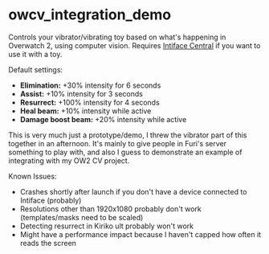 # owcv_integration_demo
Controls your vibrator/vibrating toy based on what's happening in Overwatch 2, using computer vision. Requires [Intiface Central](https://intiface.com/central/)  if you want to use it with a toy.

Default settings:
- **Elimination:** +30% intensity for 6 seconds
- **Assist:** +10% intensity for 3 seconds
- **Resurrect:** +100% intensity for 4 seconds
- **Heal beam:** +10% intensity while active
- **Damage boost beam:** +20% intensity while active

This is very much just a prototype/demo, I threw the vibrator part of this together in an afternoon.
It's mainly to give people in Furi's server something to play with, and also I guess to demonstrate an example of integrating with my OW2 CV project.

Known Issues:
- Crashes shortly after launch if you don't have a device connected to Intiface (probably)
- Resolutions other than 1920x1080 probably don't work (templates/masks need to be scaled)
- Detecting resurrect in Kiriko ult probably won't work
- Might have a performance impact because I haven't capped how often it reads the screen
